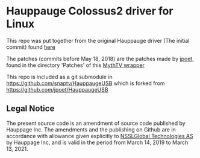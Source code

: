 
# Hauppauge Colossus2 driver for Linux

This repo was put together from the original Hauppauge driver (The initial commit) found
[here](http://www.hauppauge.com/pages/support/support_linux.html#colossus2)

The patches (commits before May 18, 2018) are the patches made by [jpoet](https://github.com/jpoet/), found in the directory 'Patches' of this
[MythTV wrapper](https://github.com/jpoet/HauppaugeUSB)

This repo is included as a git submodule in <https://github.com/snaptv/HauppaugeUSB> which is forked from <https://github.com/jpoet/HauppaugeUSB>

## Legal Notice

The present source code is an amendment of source code published by Hauppage Inc.
The amendments and the publishing on Github are in accordance with allowance given explicitly to
[NSSLGlobal Technologies AS](https://github.com/snaptv/) by Hauppage Inc,
and is valid in the period from March 14, 2019 to March 13, 2021. 
